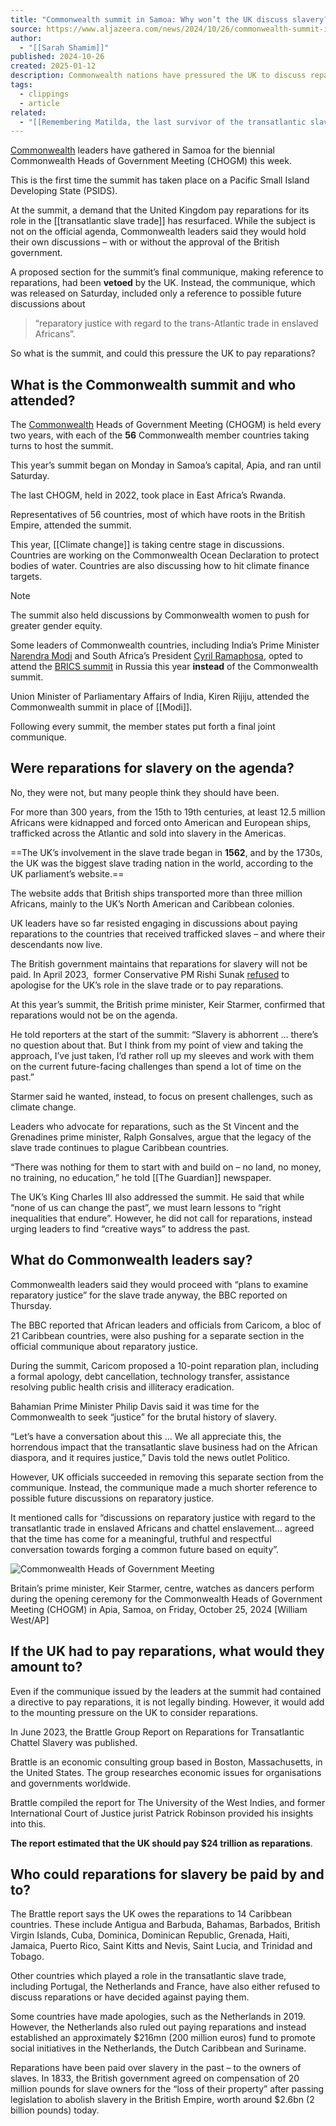 ```yaml
---
title: "Commonwealth summit in Samoa: Why won’t the UK discuss slavery?"
source: https://www.aljazeera.com/news/2024/10/26/commonwealth-summit-in-samoa-why-wont-the-uk-discuss-slavery
author:
  - "[[Sarah Shamim]]"
published: 2024-10-26
created: 2025-01-12
description: Commonwealth nations have pressured the UK to discuss reparations but prime minister Keir Starmer has resisted.
tags:
  - clippings
  - article
related:
  - "[[Remembering Matilda, the last survivor of the transatlantic slave trade]]"
---
```

[Commonwealth](https://www.aljazeera.com/podcasts/2022/9/9/queen-elizabeth-ii-and-the-commonwealth) leaders have gathered in Samoa for the biennial Commonwealth Heads of Government Meeting (CHOGM) this week.

This is the first time the summit has taken place on a Pacific Small Island Developing State (PSIDS).

At the summit, a demand that the United Kingdom pay reparations for its role in the [[transatlantic slave trade]] has resurfaced. While the subject is not on the official agenda, Commonwealth leaders said they would hold their own discussions – with or without the approval of the British government.

A proposed section for the summit’s final communique, making reference to reparations, had been **vetoed** by the UK. Instead, the communique, which was released on Saturday, included only a reference to possible future discussions about

> “reparatory justice with regard to the trans-Atlantic trade in enslaved Africans”.

So what is the summit, and could this pressure the UK to pay reparations?
## What is the Commonwealth summit and who attended?

The [Commonwealth](https://www.aljazeera.com/program/the-stream/2018/4/12/how-relevant-is-the-commonwealth) Heads of Government Meeting (CHOGM) is held every two years, with each of the **56** Commonwealth member countries taking turns to host the summit.

This year’s summit began on Monday in Samoa’s capital, Apia, and ran until Saturday.

The last CHOGM, held in 2022, took place in East Africa’s Rwanda.

Representatives of 56 countries, most of which have roots in the British Empire, attended the summit.

This year, [[Climate change]] is taking centre stage in discussions. Countries are working on the Commonwealth Ocean Declaration to protect bodies of water. Countries are also discussing how to hit climate finance targets.

> [!NOTE]
> The summit also held discussions by Commonwealth women to push for greater gender equity.

Some leaders of Commonwealth countries, including India’s Prime Minister [Narendra Modi](https://www.aljazeera.com/news/2024/10/25/can-china-and-india-reset-their-rocky-relationship-after-border-detente) and South Africa’s President [Cyril Ramaphosa](https://www.aljazeera.com/news/2024/6/14/south-africas-parliament-choosing-president-amidst-uncertainty), opted to attend the [BRICS summit](https://www.aljazeera.com/news/2024/10/22/russias-brics-summit-whats-on-the-agenda-and-why-does-it-matter) in Russia this year **instead** of the Commonwealth summit.

Union Minister of Parliamentary Affairs of India, Kiren Rijiju, attended the Commonwealth summit in place of [[Modi]].

Following every summit, the member states put forth a final joint communique.

## Were reparations for slavery on the agenda?

No, they were not, but many people think they should have been.

For more than 300 years, from the 15th to 19th centuries, at least 12.5 million Africans were kidnapped and forced onto American and European ships, trafficked across the Atlantic and sold into slavery in the Americas.

==The UK’s involvement in the slave trade began in **1562**, and by the 1730s, the UK was the biggest slave trading nation in the world, according to the UK parliament’s website.==

The website adds that British ships transported more than three million Africans, mainly to the UK’s North American and Caribbean colonies.

UK leaders have so far resisted engaging in discussions about paying reparations to the countries that received trafficked slaves – and where their descendants now live.

The British government maintains that reparations for slavery will not be paid.
In April 2023,  former Conservative PM Rishi Sunak [refused](https://www.aljazeera.com/features/2024/1/13/more-mainstream-in-the-uk-push-for-slavery-reparations-gains-momentum) to apologise for the UK’s role in the slave trade or to pay reparations.

At this year’s summit, the British prime minister, Keir Starmer, confirmed that reparations would not be on the agenda.

He told reporters at the start of the summit: “Slavery is abhorrent … there’s no question about that. But I think from my point of view and taking the approach, I’ve just taken, I’d rather roll up my sleeves and work with them on the current future-facing challenges than spend a lot of time on the past.”

Starmer said he wanted, instead, to focus on present challenges, such as climate change.

Leaders who advocate for reparations, such as the St Vincent and the Grenadines prime minister, Ralph Gonsalves, argue that the legacy of the slave trade continues to plague Caribbean countries.

“There was nothing for them to start with and build on – no land, no money, no training, no education,” he told [[The Guardian]] newspaper.

The UK’s King Charles III also addressed the summit. He said that while “none of us can change the past”, we must learn lessons to “right inequalities that endure”. 
However, he did not call for reparations, instead urging leaders to find “creative ways” to address the past.

## What do Commonwealth leaders say?

Commonwealth leaders said they would proceed with “plans to examine reparatory justice” for the slave trade anyway, the BBC reported on Thursday.

The BBC reported that African leaders and officials from Caricom, a bloc of 21 Caribbean countries, were also pushing for a separate section in the official communique about reparatory justice.

During the summit, Caricom proposed a 10-point reparation plan, including a formal apology, debt cancellation, technology transfer, assistance resolving public health crisis and illiteracy eradication.

Bahamian Prime Minister Philip Davis said it was time for the Commonwealth to seek “justice” for the brutal history of slavery.

“Let’s have a conversation about this … We all appreciate this, the horrendous impact that the transatlantic slave business had on the African diaspora, and it requires justice,” Davis told the news outlet Politico.

However, UK officials succeeded in removing this separate section from the communique. Instead, the communique made a much shorter reference to possible future discussions on reparatory justice.

It mentioned calls for “discussions on reparatory justice with regard to the transatlantic trade in enslaved Africans and chattel enslavement… agreed that the time has come for a meaningful, truthful and respectful conversation towards forging a common future based on equity”.

![Commonwealth Heads of Government Meeting](https://www.aljazeera.com/wp-content/uploads/2024/10/AP24299100993099-1729865152.jpg?w=770&resize=770%2C513&quality=80)

Britain’s prime minister, Keir Starmer, centre, watches as dancers perform during the opening ceremony for the Commonwealth Heads of Government Meeting (CHOGM) in Apia, Samoa, on Friday, October 25, 2024 \[William West/AP\]

## If the UK had to pay reparations, what would they amount to?

Even if the communique issued by the leaders at the summit had contained a directive to pay reparations, it is not legally binding. However, it would add to the mounting pressure on the UK to consider reparations.

In June 2023, the Brattle Group Report on Reparations for Transatlantic Chattel Slavery was published.

Brattle is an economic consulting group based in Boston, Massachusetts, in the United States. The group researches economic issues for organisations and governments worldwide.

Brattle compiled the report for The University of the West Indies, and former International Court of Justice jurist Patrick Robinson provided his insights into this.

**The report estimated that the UK should pay $24 trillion as reparations**.

## Who could reparations for slavery be paid by and to?

The Brattle report says the UK owes the reparations to 14 Caribbean countries. These include Antigua and Barbuda, Bahamas, Barbados, British Virgin Islands, Cuba, Dominica, Dominican Republic, Grenada, Haiti, Jamaica, Puerto Rico, Saint Kitts and Nevis, Saint Lucia, and Trinidad and Tobago.

Other countries which played a role in the transatlantic slave trade, including Portugal, the Netherlands and France, have also either refused to discuss reparations or have decided against paying them.

Some countries have made apologies, such as the Netherlands in 2019. However, the Netherlands also ruled out paying reparations and instead established an approximately $216mn (200 million euros) fund to promote social initiatives in the Netherlands, the Dutch Caribbean and Suriname.

Reparations have been paid over slavery in the past – to the owners of slaves. In 1833, the British government agreed on compensation of 20 million pounds for slave owners for the “loss of their property” after passing legislation to abolish slavery in the British Empire, worth around $2.6bn (2 billion pounds) today.